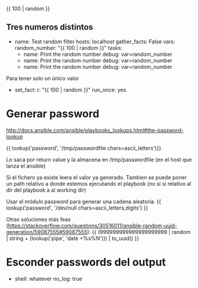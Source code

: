 {{ 100 | random }}


Tres numeros distintos
---
- name: Test random filter
  hosts: localhost
  gather_facts: False
  vars:
    random_number: "{{ 100 | random }}"
  tasks:
    - name: Print the random number
      debug: var=random_number
    - name: Print the random number
      debug: var=random_number
    - name: Print the random number
      debug: var=random_number


Para tener solo un único valor
 - set_fact:
     r: "{{ 100 | random }}"
   run_once: yes


# Generar password
http://docs.ansible.com/ansible/playbooks_lookups.html#the-password-lookup

{{ lookup('password', '/tmp/passwordfile chars=ascii_letters')}}

Lo saca por return value y la almacena en /tmp/passwordfile (en el host que lanza el ansible)

Si el fichero ya existe leera el valor ya generado.
Tambien se puede poner un path relativo a donde estemos ejecutando el playbook (no si si relativo al dir del playbook a al working dir)



Usar el módulo password para generar una cadena aleatoría.
{{ lookup('password', '/dev/null chars=ascii_letters,digits') }}

Otras soluciones más feas (https://stackoverflow.com/questions/30516011/ansible-random-uuid-generation/59087555#59087555):
{{ (999999999999999999999 | random | string + (lookup('pipe', 'date +%s%N'))) | to_uuid() }}


# Esconder passwords del output
- shell: whatever
  no_log: true
